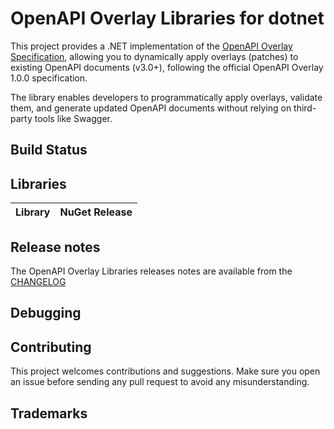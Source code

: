 # OpenAPI Overlay Libraries for dotnet

This project provides a .NET implementation of the [OpenAPI Overlay Specification](https://spec.openapis.org/overlay/latest.html), allowing you to dynamically apply overlays (patches) to existing OpenAPI documents (v3.0+), following the official OpenAPI Overlay 1.0.0 specification.

The library enables developers to programmatically apply overlays, validate them, and generate updated OpenAPI documents without relying on third-party tools like Swagger.


## Build Status


## Libraries

| Library                                                              | NuGet Release                                                                                                                                                                              |
|----------------------------------------------------------------------|--------------------------------------------------------------------------------------------------------------------------------------------------------------------------------------------|


## Release notes

The OpenAPI Overlay Libraries releases notes are available from the [CHANGELOG](CHANGELOG.md)

## Debugging


## Contributing

This project welcomes contributions and suggestions.  Make sure you open an issue before sending any pull request to avoid any misunderstanding.

## Trademarks

